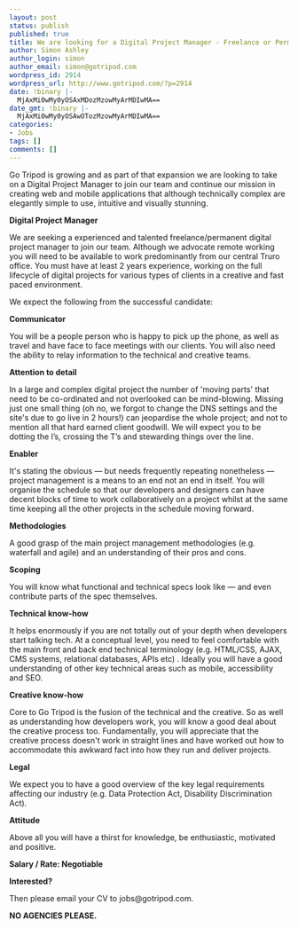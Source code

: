 ```yaml
---
layout: post
status: publish
published: true
title: We are looking for a Digital Project Manager - Freelance or Permanent
author: Simon Ashley
author_login: simon
author_email: simon@gotripod.com
wordpress_id: 2914
wordpress_url: http://www.gotripod.com/?p=2914
date: !binary |-
  MjAxMi0wMy0yOSAxMDozMzowMyArMDIwMA==
date_gmt: !binary |-
  MjAxMi0wMy0yOSAwOTozMzowMyArMDIwMA==
categories:
- Jobs
tags: []
comments: []
---
```

<p>Go Tripod is growing and as part of that expansion we are looking to take on a Digital Project Manager to join our team and continue our mission in creating web and mobile applications that although technically complex are elegantly simple to use, intuitive and visually stunning.</p>
<p><strong>Digital Project Manager</strong></p>
<p>We are seeking a experienced and talented freelance/permanent digital project manager to join our team. Although we advocate remote working you will need to be available to work predominantly from our central Truro office. You must have at least 2 years experience, working on the full lifecycle of digital projects for various types of clients in a creative and fast paced environment.</p>
<p>We expect the following from the successful candidate:</p>
<p><strong>Communicator</strong></p>
<p>You will be a people person who is happy to pick up the phone, as well as travel and have face to face meetings with our clients. You will also need the ability to relay information to the technical and creative teams.</p>
<p><strong>Attention to detail</strong></p>
<p>In a large and complex digital project the number of 'moving parts' that need to be co-ordinated and not overlooked can be mind-blowing. Missing just one small thing (oh no, we forgot to change the DNS settings and the site's due to go live in 2 hours!) can jeopardise the whole project; and not to mention all that hard earned client goodwill. We will expect you to be dotting the I’s, crossing the T’s and stewarding things over the line.</p>
<p><strong>Enabler</strong></p>
<p>It's stating the obvious — but needs frequently repeating nonetheless — project management is a means to an end not an end in itself. You will organise the schedule so that our developers and designers can have decent blocks of time to work collaboratively on a project whilst at the same time keeping all the other projects in the schedule moving forward.</p>
<p><strong>Methodologies</strong></p>
<p>A good grasp of the main project management methodologies (e.g. waterfall and agile) and an understanding of their pros and cons.</p>
<p><strong>Scoping</strong></p>
<p>You will know what functional and technical specs look like — and even contribute parts of the spec themselves.</p>
<p><strong>Technical know-how</strong></p>
<p>It helps enormously if you are not totally out of your depth when developers start talking tech. At a conceptual level, you need to feel comfortable with the main front and back end technical terminology (e.g. HTML/CSS, AJAX, CMS systems, relational databases, APIs etc) . Ideally you will have a good understanding of other key technical areas such as mobile, accessibility and SEO.</p>
<p><strong>Creative know-how</strong></p>
<p>Core to Go Tripod is the fusion of the technical and the creative. So as well as understanding how developers work, you will know a good deal about the creative process too. Fundamentally, you will appreciate that the creative process doesn't work in straight lines and have worked out how to accommodate this awkward fact into how they run and deliver projects.</p>
<p><strong>Legal</strong></p>
<p>We expect you to have a good overview of the key legal requirements affecting our industry (e.g. Data Protection Act, Disability Discrimination Act).</p>
<p><strong>Attitude</strong></p>
<p>Above all you will have a thirst for knowledge, be enthusiastic, motivated and positive.</p>
<p><strong>Salary / Rate: Negotiable </strong></p>
<p><strong>Interested?</strong></p>
<p>Then please email your CV to jobs@gotripod.com.</p>
<p><strong>NO AGENCIES PLEASE.</strong></p>
